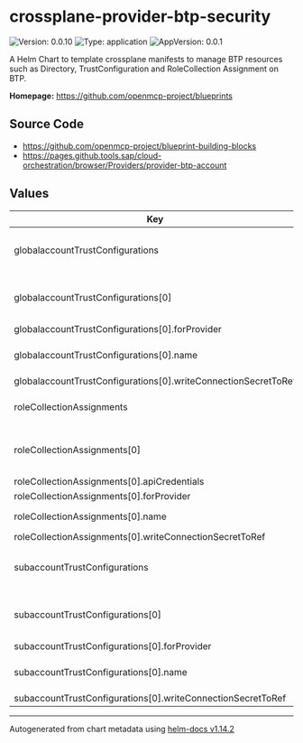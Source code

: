 

# crossplane-provider-btp-security

![Version: 0.0.10](https://img.shields.io/badge/Version-0.0.10-informational?style=flat-square) ![Type: application](https://img.shields.io/badge/Type-application-informational?style=flat-square) ![AppVersion: 0.0.1](https://img.shields.io/badge/AppVersion-0.0.1-informational?style=flat-square)

A Helm Chart to template crossplane manifests to manage BTP resources such as Directory, TrustConfiguration and RoleCollection Assignment on BTP.

**Homepage:** <https://github.com/openmcp-project/blueprints>

## Source Code

* <https://github.com/openmcp-project/blueprint-building-blocks>
* <https://pages.github.tools.sap/cloud-orchestration/browser/Providers/provider-btp-account>

## Values

| Key | Type | Default | Description |
|-----|------|---------|-------------|
| globalaccountTrustConfigurations | list | object | `globalaccountTrustConfigurations[].` orchestrate [`kind: GlobalaccountTrustConfiguration`](https://pages.github.tools.sap/cloud-orchestration/browser/Providers/provider-btp-account/security.btp.sap.crossplane.io/globalaccounttrustconfiguration/v1alpha1) of [BTP Accounts](https://pages.github.tools.sap/cloud-orchestration/docs/category/account-management). |
| globalaccountTrustConfigurations[0] | object | `{"btpSapCrossplaneProviderConfigRefName":"","forProvider":[],"name":"","writeConnectionSecretToRef":[]}` | btpSapCrossplaneProviderConfigRefName defines crossplane provider configuration reference name (identifier) of a [BTP Global Account](https://help.sap.com/docs/btp/sap-business-technology-platform/getting-global-account)! |
| globalaccountTrustConfigurations[0].forProvider | list | `[]` | [forProvider](https://pages.github.tools.sap/cloud-orchestration/browser/Providers/provider-btp-account/security.btp.sap.crossplane.io/globalaccounttrustconfiguration/v1alpha1) CRD |
| globalaccountTrustConfigurations[0].name | string | - | Name of the GlobalaccountTrustConfiguration resource - [CRD Browser](https://pages.github.tools.sap/cloud-orchestration/browser/Providers/provider-btp-account/security.btp.sap.crossplane.io/globalaccounttrustconfiguration/v1alpha1?path=metadata). |
| globalaccountTrustConfigurations[0].writeConnectionSecretToRef | list | `[]` | optional |
| roleCollectionAssignments | list | object | `roleCollectionAssignments[].` orchestrate [`kind: RoleCollectionAssignment`](https://pages.github.tools.sap/cloud-orchestration/browser/Providers/provider-btp-account/security.btp.sap.crossplane.io/rolecollectionassignment/v1alpha1) of [BTP Accounts](https://pages.github.tools.sap/cloud-orchestration/docs/category/account-management). |
| roleCollectionAssignments[0] | object | `{"apiCredentials":[],"btpSapCrossplaneProviderConfigRefName":"","forProvider":[],"name":"","writeConnectionSecretToRef":[]}` | btpSapCrossplaneProviderConfigRefName defines crossplane provider configuration reference name (identifier) of a [BTP Global Account](https://help.sap.com/docs/btp/sap-business-technology-platform/getting-global-account)! |
| roleCollectionAssignments[0].apiCredentials | list | `[]` | [apiCredentials](https://pages.github.tools.sap/cloud-orchestration/browser/Providers/provider-btp-account/security.btp.sap.crossplane.io/rolecollectionassignment/v1alpha1) CRD |
| roleCollectionAssignments[0].forProvider | list | `[]` | [forProvider](https://pages.github.tools.sap/cloud-orchestration/browser/Providers/provider-btp-account/security.btp.sap.crossplane.io/rolecollectionassignment/v1alpha1) CRD |
| roleCollectionAssignments[0].name | string | - | Name of the RoleCollectionAssignment resource - [CRD Browser](https://pages.github.tools.sap/cloud-orchestration/browser/Providers/provider-btp-account/security.btp.sap.crossplane.io/rolecollectionassignment/v1alpha1?path=metadata). |
| roleCollectionAssignments[0].writeConnectionSecretToRef | list | `[]` | optional |
| subaccountTrustConfigurations | list | object | `subaccountTrustConfigurations[].` orchestrate [`kind: SubaccountTrustConfiguration`](https://pages.github.tools.sap/cloud-orchestration/browser/Providers/provider-btp-account/security.btp.sap.crossplane.io/subaccounttrustconfiguration/v1alpha1) of [BTP Accounts](https://pages.github.tools.sap/cloud-orchestration/docs/category/account-management). |
| subaccountTrustConfigurations[0] | object | `{"btpSapCrossplaneProviderConfigRefName":"","forProvider":[],"name":"","writeConnectionSecretToRef":[]}` | btpSapCrossplaneProviderConfigRefName defines crossplane provider configuration reference name (identifier) of a [BTP Global Account](https://help.sap.com/docs/btp/sap-business-technology-platform/getting-global-account)! |
| subaccountTrustConfigurations[0].forProvider | list | `[]` | [forProvider](https://pages.github.tools.sap/cloud-orchestration/browser/Providers/provider-btp-account/security.btp.sap.crossplane.io/subaccounttrustconfiguration/v1alpha1) CRD |
| subaccountTrustConfigurations[0].name | string | - | Name of the SubaccountTrustConfiguration resource - [CRD Browser](https://pages.github.tools.sap/cloud-orchestration/browser/Providers/provider-btp-account/security.btp.sap.crossplane.io/subaccounttrustconfiguration/v1alpha1?path=metadata). |
| subaccountTrustConfigurations[0].writeConnectionSecretToRef | list | `[]` | optional |

----------------------------------------------
Autogenerated from chart metadata using [helm-docs v1.14.2](https://github.com/norwoodj/helm-docs/releases/v1.14.2)